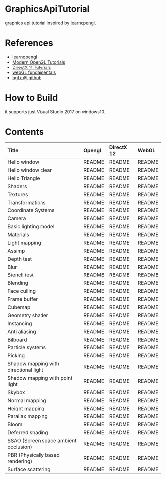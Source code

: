 # GraphicsApiTutorial

graphics api tutorial inspired by [learnopengl](https://learnopengl.com/).

# References

* [learnopengl](https://learnopengl.com/)
* [Modern OpenGL Tutorials](http://ogldev.atspace.co.uk/)
* [DirectX 11 Tutorials](http://www.rastertek.com/tutdx11.html)
* [webGL fundamentals](https://webglfundamentals.org/)
* [bgfx @ github](https://github.com/bkaradzic/bgfx/tree/master/examples)

# How to Build

it supports just Visual Studio 2017 on windows10.

# Contents

| Title                     | Opengl | DirectX 12 | WebGL  |
|:--------------------------|:-------|:-----------|:-------|
| Hello window              | README | README     | README |
| Hello window clear        | README | README     | README |
| Hello Triangle | README | README     | README |
| Shaders | README | README     | README |
| Textures | README | README     | README |
| Transformations | README | README     | README |
| Coordinate Systems | README | README     | README |
| Camera | README | README     | README |
| Basic lighting model | README | README     | README |
| Materials | README | README     | README |
| Light mapping | README | README     | README |
| Assimp | README | README     | README |
| Depth test | README | README     | README |
| Blur | README | README     | README |
| Stencil test | README | README     | README |
| Blending | README | README     | README |
| Face culling | README | README     | README |
| Frame buffer | README | README     | README |
| Cubemap | README | README     | README |
| Geometry shader | README | README     | README |
| Instancing | README | README     | README |
| Anti aliasing | README | README     | README |
| Bilboard | README | README     | README |
| Particle systems | README | README     | README |
| Picking | README | README | README | 
| Shadow mapping with directional light    | README | README     | README |
| Shadow mapping with point light    | README | README     | README |
| Skybox | README | README | README | 
| Normal mapping | README | README | README | 
| Height mapping | README | README | README | 
| Parallax mapping | README | README | README | 
| Bloom | README | README | README | 
| Deferred shading | README | README | README | 
| SSAO (Screen space ambient occlusion) | README | README | README |
| PBR (Physically based rendering) | README | README | README |
| Surface scattering | README | README | README |
